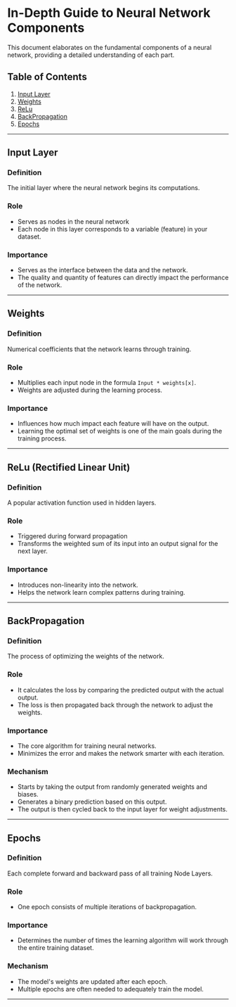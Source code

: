 # In-Depth Guide to Neural Network Components

This document elaborates on the fundamental components of a neural network, providing a detailed understanding of each part.

## Table of Contents

1. [Input Layer](#input-layer)
2. [Weights](#weights)
3. [ReLu](#relu)
4. [BackPropagation](#backpropagation)
5. [Epochs](#epochs)

---

## Input Layer

### Definition
The initial layer where the neural network begins its computations.

### Role
- Serves as nodes in the neural network
- Each node in this layer corresponds to a variable (feature) in your dataset.

### Importance
- Serves as the interface between the data and the network.
- The quality and quantity of features can directly impact the performance of the network.

---

## Weights

### Definition
Numerical coefficients that the network learns through training.

### Role
- Multiplies each input node in the formula `Input * weights[x]`.
- Weights are adjusted during the learning process.

### Importance
- Influences how much impact each feature will have on the output.
- Learning the optimal set of weights is one of the main goals during the training process.

---

## ReLu (Rectified Linear Unit)

### Definition
A popular activation function used in hidden layers.

### Role
- Triggered during forward propagation
- Transforms the weighted sum of its input into an output signal for the next layer.

### Importance
- Introduces non-linearity into the network.
- Helps the network learn complex patterns during training.

---

## BackPropagation

### Definition
The process of optimizing the weights of the network.

### Role
- It calculates the loss by comparing the predicted output with the actual output.
- The loss is then propagated back through the network to adjust the weights.

### Importance
- The core algorithm for training neural networks.
- Minimizes the error and makes the network smarter with each iteration.

### Mechanism
- Starts by taking the output from randomly generated weights and biases.
- Generates a binary prediction based on this output.
- The output is then cycled back to the input layer for weight adjustments.

---

## Epochs

### Definition
Each complete forward and backward pass of all training Node Layers.

### Role
- One epoch consists of multiple iterations of backpropagation.

### Importance
- Determines the number of times the learning algorithm will work through the entire training dataset.

### Mechanism
- The model's weights are updated after each epoch.
- Multiple epochs are often needed to adequately train the model.


---




